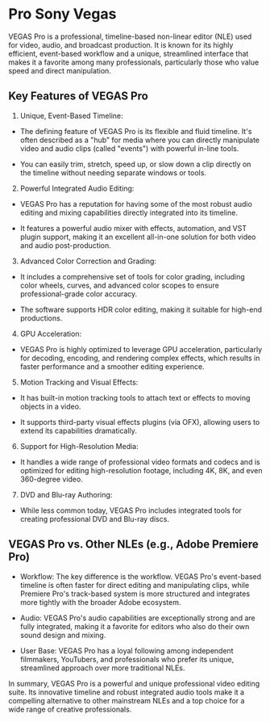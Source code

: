 # Pro Sony Vegas 
VEGAS Pro is a professional, timeline-based non-linear editor (NLE) used for video, audio, and broadcast production. It is known for its highly efficient, event-based workflow and a unique, streamlined interface that makes it a favorite among many professionals, particularly those who value speed and direct manipulation.

## Key Features of VEGAS Pro
1. Unique, Event-Based Timeline:

- The defining feature of VEGAS Pro is its flexible and fluid timeline. It's often described as a "hub" for media where you can directly manipulate video and audio clips (called "events") with powerful in-line tools.

- You can easily trim, stretch, speed up, or slow down a clip directly on the timeline without needing separate windows or tools.

2. Powerful Integrated Audio Editing:

- VEGAS Pro has a reputation for having some of the most robust audio editing and mixing capabilities directly integrated into its timeline.

- It features a powerful audio mixer with effects, automation, and VST plugin support, making it an excellent all-in-one solution for both video and audio post-production.

3. Advanced Color Correction and Grading:

- It includes a comprehensive set of tools for color grading, including color wheels, curves, and advanced color scopes to ensure professional-grade color accuracy.

- The software supports HDR color editing, making it suitable for high-end productions.

4. GPU Acceleration:

- VEGAS Pro is highly optimized to leverage GPU acceleration, particularly for decoding, encoding, and rendering complex effects, which results in faster performance and a smoother editing experience.

5. Motion Tracking and Visual Effects:

- It has built-in motion tracking tools to attach text or effects to moving objects in a video.

- It supports third-party visual effects plugins (via OFX), allowing users to extend its capabilities dramatically.

6. Support for High-Resolution Media:

- It handles a wide range of professional video formats and codecs and is optimized for editing high-resolution footage, including 4K, 8K, and even 360-degree video.

7. DVD and Blu-ray Authoring:

- While less common today, VEGAS Pro includes integrated tools for creating professional DVD and Blu-ray discs.
## VEGAS Pro vs. Other NLEs (e.g., Adobe Premiere Pro)
- Workflow: The key difference is the workflow. VEGAS Pro's event-based timeline is often faster for direct editing and manipulating clips, while Premiere Pro's track-based system is more structured and integrates more tightly with the broader Adobe ecosystem.

- Audio: VEGAS Pro's audio capabilities are exceptionally strong and are fully integrated, making it a favorite for editors who also do their own sound design and mixing.

- User Base: VEGAS Pro has a loyal following among independent filmmakers, YouTubers, and professionals who prefer its unique, streamlined approach over more traditional NLEs.

In summary, VEGAS Pro is a powerful and unique professional video editing suite. Its innovative timeline and robust integrated audio tools make it a compelling alternative to other mainstream NLEs and a top choice for a wide range of creative professionals.
